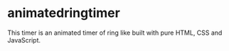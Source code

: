# animatedringtimer
This timer is an animated timer of ring like built with pure HTML, CSS and JavaScript.
